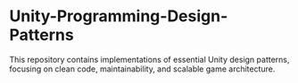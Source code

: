 # Unity-Programming-Design-Patterns
This repository contains implementations of essential Unity design patterns, focusing on clean code, maintainability, and scalable game architecture.
